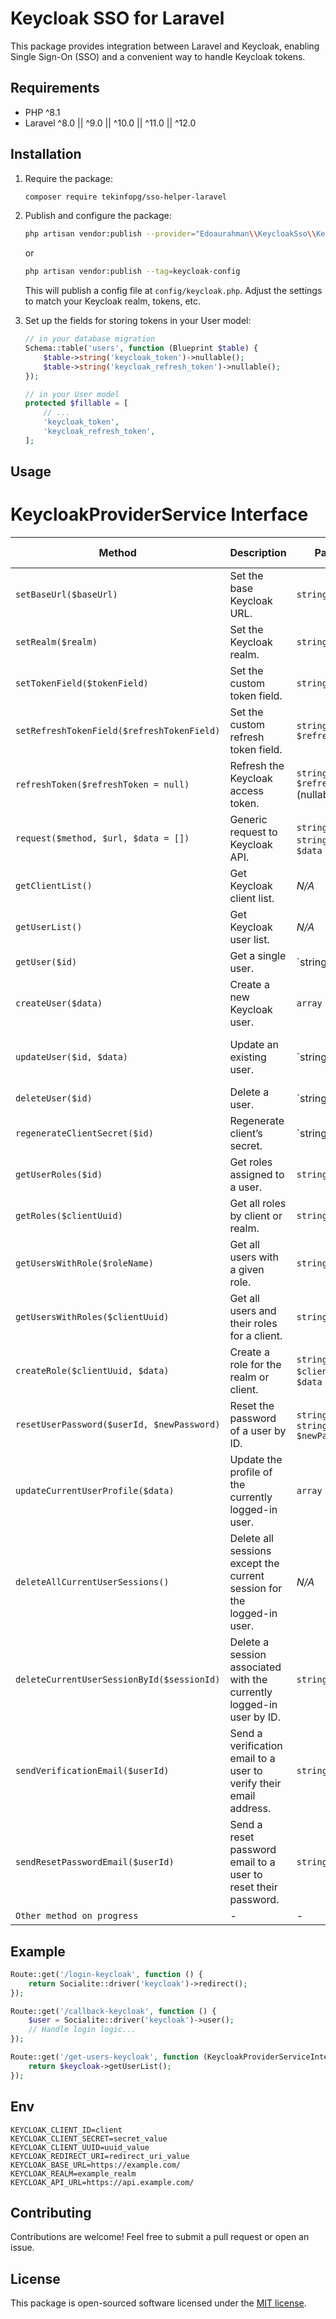 # Keycloak SSO for Laravel

This package provides integration between Laravel and Keycloak, enabling Single Sign-On (SSO) and a convenient way to handle Keycloak tokens.

## Requirements

- PHP ^8.1
- Laravel ^8.0 || ^9.0 || ^10.0 || ^11.0 || ^12.0

## Installation

1. Require the package:
   ```bash
   composer require tekinfopg/sso-helper-laravel
   ```

2. Publish and configure the package:
   ```bash
   php artisan vendor:publish --provider="Edoaurahman\\KeycloakSso\\KeycloakServiceProvider" --tag=keycloak-config
   ```
   or
   ```bash
   php artisan vendor:publish --tag=keycloak-config
   ```
   This will publish a config file at `config/keycloak.php`. Adjust the settings to match your Keycloak realm, tokens, etc.

4. Set up the fields for storing tokens in your User model:
   ```php
   // in your database migration
   Schema::table('users', function (Blueprint $table) {
       $table->string('keycloak_token')->nullable();
       $table->string('keycloak_refresh_token')->nullable();
   });

   // in your User model
   protected $fillable = [
       // ...
       'keycloak_token',
       'keycloak_refresh_token',
   ];
   ```

## Usage

# KeycloakProviderService Interface

| Method                                      | Description                                                          | Parameters                              | Return Type  |
| ------------------------------------------- | -------------------------------------------------------------------- | --------------------------------------- | ------------ |
| `setBaseUrl($baseUrl)`                      | Set the base Keycloak URL.                                           | `string $baseUrl`                      | `void`       |
| `setRealm($realm)`                          | Set the Keycloak realm.                                              | `string $realm`                        | `void`       |
| `setTokenField($tokenField)`                | Set the custom token field.                                          | `string $tokenField`                   | `void`       |
| `setRefreshTokenField($refreshTokenField)`  | Set the custom refresh token field.                                  | `string $refreshTokenField`            | `void`       |
| `refreshToken($refreshToken = null)`        | Refresh the Keycloak access token.                                   | `string $refreshToken` (nullable)      | `string|null`|
| `request($method, $url, $data = [])`        | Generic request to Keycloak API.                                     | `string $method`, `string $url`, `array $data` | `array` |
| `getClientList()`                           | Get Keycloak client list.                                            | *N/A*                                  | `array`      |
| `getUserList()`                             | Get Keycloak user list.                                              | *N/A*                                  | `array`      |
| `getUser($id)`                              | Get a single user.                                                   | `string|int $id`                       | `array`      |
| `createUser($data)`                         | Create a new Keycloak user.                                          | `array $data`                          | `array`      |
| `updateUser($id, $data)`                    | Update an existing user.                                             | `string|int $id`, `array $data`        | `array`      |
| `deleteUser($id)`                           | Delete a user.                                                       | `string|int $id`                       | `array`      |
| `regenerateClientSecret($id)`               | Regenerate client’s secret.                                          | `string|int $id`                       | `array`      |
| `getUserRoles($id)`                         | Get roles assigned to a user.                                        | `string $id`                           | `array`      |
| `getRoles($clientUuid)`                     | Get all roles by client or realm.                                    | `string $clientUuid`                   | `array`      |
| `getUsersWithRole($roleName)`               | Get all users with a given role.                                     | `string $roleName`                     | `array`      |
| `getUsersWithRoles($clientUuid)`            | Get all users and their roles for a client.                         | `string $clientUuid`                   | `array`      |
| `createRole($clientUuid, $data)`            | Create a role for the realm or client.                              | `string $clientUuid`, `array $data`    | `array`      |
| `resetUserPassword($userId, $newPassword)`  | Reset the password of a user by ID.                                  | `string $userId`, `string $newPassword` | `array`      |
| `updateCurrentUserProfile($data)`           | Update the profile of the currently logged-in user.                 | `array $data`                          | `array`      |
| `deleteAllCurrentUserSessions()`            | Delete all sessions except the current session for the logged-in user. | *N/A*                                | `array`      |
| `deleteCurrentUserSessionById($sessionId)`  | Delete a session associated with the currently logged-in user by ID. | `string $sessionId`                    | `array`      |
| `sendVerificationEmail($userId)`            | Send a verification email to a user to verify their email address.  | `string $userId`                       | `array`      |
| `sendResetPasswordEmail($userId)`           | Send a reset password email to a user to reset their password.      | `string $userId`                       | `array`      |
| `Other method on progress`                  | -                                                                    | -                                       | -            |

## Example

```php
Route::get('/login-keycloak', function () {
    return Socialite::driver('keycloak')->redirect();
});

Route::get('/callback-keycloak', function () {
    $user = Socialite::driver('keycloak')->user();
    // Handle login logic...
});

Route::get('/get-users-keycloak', function (KeycloakProviderServiceInterface $keycloak) {
    return $keycloak->getUserList();
});
```

## Env

```env
KEYCLOAK_CLIENT_ID=client
KEYCLOAK_CLIENT_SECRET=secret_value
KEYCLOAK_CLIENT_UUID=uuid_value
KEYCLOAK_REDIRECT_URI=redirect_uri_value
KEYCLOAK_BASE_URL=https://example.com/
KEYCLOAK_REALM=example_realm
KEYCLOAK_API_URL=https://api.example.com/
```

## Contributing

Contributions are welcome! Feel free to submit a pull request or open an issue.

## License

This package is open-sourced software licensed under the [MIT license](LICENSE.md).

